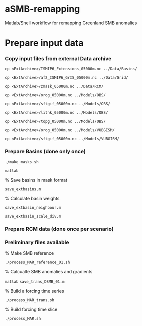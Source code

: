 # aSMB-remapping
Matlab/Shell workflow for remapping Greenland SMB anomalies

# Prepare input data 

### Copy input files from external Data archive 
```cp <ExtArchive>/ISMIP6_Extensions_05000m.nc ../Data/Basins/```

```cp <ExtArchive>/af2_ISMIP6_GrIS_05000m.nc ../Data/Grid/```

```cp <ExtArchive>/zmask_05000m.nc ../Data/RCM/```

```cp <ExtArchive>/orog_05000m.nc ../Models/OBS/```

```cp <ExtArchive>/sftgif_05000m.nc ../Models/OBS/```

```cp <ExtArchive>/lithk_05000m.nc ../Models/OBS/```

```cp <ExtArchive>/topg_05000m.nc ../Models/OBS/```

```cp <ExtArchive>/orog_05000m.nc ../Models/VUBGISM/```

```cp <ExtArchive>/sftgif_05000m.nc ../Models/VUBGISM/```

### Prepare Basins (done only once)

`./make_masks.sh`

`matlab`

% Save basins in mask format 

`save_extbasins.m`

% Calculate basin weights

`save_extbasin_neighbour.m`

`save_extbasin_scale_div.m`


### Prepare RCM data (done once per scenario) 
### Preliminary files available

% Make SMB reference

`./process_MAR_reference_01.sh`

% Calcualte SMB anomalies and gradients

`matlab`
`save_trans_DSMB_01.m`

% Build a forcing time series 

`./process_MAR_trans.sh`

% Build forcing time slice

`./process_MAR.sh`

